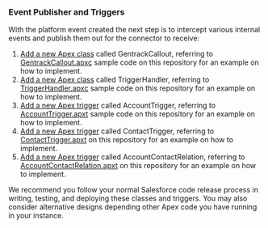 ### Event Publisher and Triggers

With the platform event created the next step is to intercept various internal events and publish them out for the connector to receive:

1. [Add a new Apex class](https://developer.salesforce.com/docs/atlas.en-us.apexcode.meta/apexcode/apex_qs_class.htm) called GentrackCallout, referring to [GentrackCallout.apxc](GentrackCallout.apxc) sample code on this repository for an example on how to implement.
2. [Add a new Apex class](https://developer.salesforce.com/docs/atlas.en-us.apexcode.meta/apexcode/apex_qs_class.htm) called TriggerHandler, referring to [TriggerHandler.apxc](TriggerHandler.apxc) sample code on this repository for an example on how to implement.
3. [Add a new Apex trigger](https://developer.salesforce.com/docs/atlas.en-us.apexcode.meta/apexcode/apex_qs_trigger.htm) called AccountTrigger, referring to [AccountTrigger.apxt](apex-triggers/AccountTrigger.apxt) sample code on this repository for an example on how to implement.
4. [Add a new Apex trigger](https://developer.salesforce.com/docs/atlas.en-us.apexcode.meta/apexcode/apex_qs_trigger.htm) called ContactTrigger, referring to [ContactTrigger.apxt](apex-triggers/ContactTrigger.apxt) on this repository for an example on how to implement.
5. [Add a new Apex trigger](https://developer.salesforce.com/docs/atlas.en-us.apexcode.meta/apexcode/apex_qs_trigger.htm) called AccountContactRelation, referring to [AccountContactRelation.apxt](apex-triggers/AccountContactRelation.apxt) on this repository for an example on how to implement.

We recommend you follow your normal Salesforce code release process in writing, testing, and deploying these classes and triggers. You may also consider alternative designs depending other Apex code you have running in your instance.